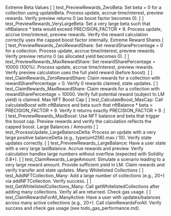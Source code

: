 Extreme Beta Values
[ ] test_PreviewRewards_ZeroBeta: Set beta = 0 for a collection using updateBeta. Process update, accrue time/interest, preview rewards. Verify preview returns 0 (as boost factor becomes 0).
[ ] test_PreviewRewards_VeryLargeBeta: Set a very large beta such that nftBalance * beta would exceed PRECISION_FACTOR * 9. Process update, accrue time/interest, preview rewards. Verify the reward calculation correctly uses the capped boost factor internally.
Extreme Reward Shares
[ ] test_PreviewRewards_ZeroRewardShare: Set rewardSharePercentage = 0 for a collection. Process update, accrue time/interest, preview rewards. Verify preview returns 0 (as allocated yield becomes 0).
[ ] test_PreviewRewards_MaxRewardShare: Set rewardSharePercentage = 10000 (100%). Process update, accrue time/interest, preview rewards. Verify preview calculation uses the full yield reward (before boost).
[ ] test_ClaimRewards_ZeroRewardShare: Claim rewards for a collection with rewardSharePercentage = 0. Verify 0 rewards claimed, state updates.
[ ] test_ClaimRewards_MaxRewardShare: Claim rewards for a collection with rewardSharePercentage = 10000. Verify full potential reward (subject to LM yield) is claimed.
Max NFT Boost Cap
[ ] test_CalculateBoost_MaxCap: Call calculateBoost with nftBalance and beta such that nftBalance * beta > PRECISION_FACTOR * 9. Verify it returns exactly PRECISION_FACTOR * 9.
[ ] test_PreviewRewards_MaxBoost: Use NFT balance and beta that trigger the boost cap. Preview rewards and verify the calculation reflects the capped boost.
Large Balances / Amounts
[ ] test_ProcessUpdate_LargeBalanceDelta: Process an update with a very large positive balanceDelta (e.g., type(uint256).max / 10). Verify state updates correctly.
[ ] test_PreviewRewards_LargeBalance: Have a user state with a very large lastBalance. Accrue rewards and preview. Verify calculation handles large numbers without overflow (expected with Solidity 0.8+).
[ ] test_ClaimRewards_LargeAmount: Simulate a scenario leading to a very large reward amount. Provide sufficient yield in LM. Claim rewards and verify transfer and state updates.
Many Whitelisted Collections
[ ] test_AddNFTCollection_Many: Add a large number of collections (e.g., 20+) via addNFTCollection. Verify success.
[ ] test_GetWhitelistedCollections_Many: Call getWhitelistedCollections after adding many collections. Verify all are returned. Check gas usage.
[ ] test_ClaimRewardsForAll_ManyActive: Have a user with updates/balances across many active collections (e.g., 20+). Call claimRewardsForAll. Verify success and check gas usage (see todo_gas_performance.md).

